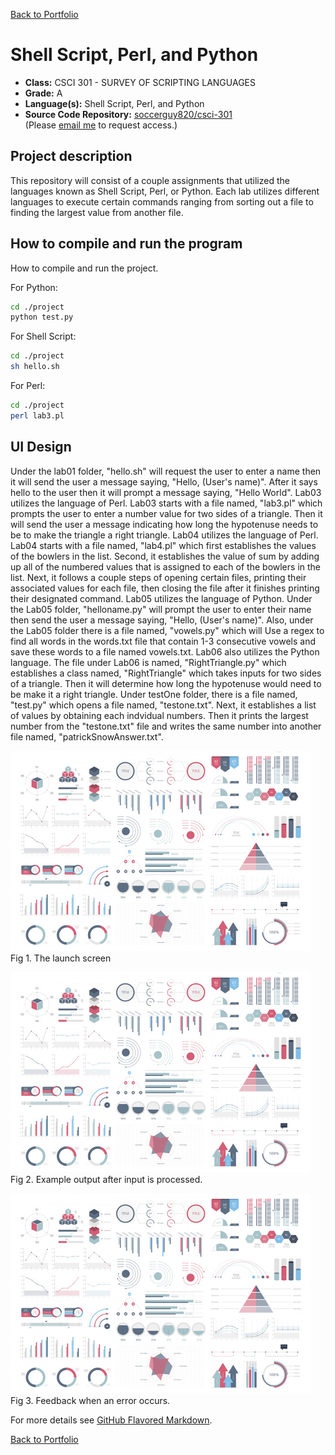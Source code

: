 [Back to Portfolio](./)

Shell Script, Perl, and Python
===============

-   **Class:** CSCI 301 - SURVEY OF SCRIPTING LANGUAGES
-   **Grade:** A
-   **Language(s):** Shell Script, Perl, and Python
-   **Source Code Repository:** [soccerguy820/csci-301](https://github.com/soccerguy820/csci-301)  
    (Please [email me](mailto:pesnow@csustudent.net?subject=GitHub%20Access) to request access.)

## Project description

This repository will consist of a couple assignments that utilized the languages known as Shell Script, Perl, or Python. Each lab utilizes different languages to execute certain commands ranging from sorting out a file to finding the largest value from another file.

## How to compile and run the program

How to compile and run the project.

For Python:
```bash
cd ./project
python test.py
```

For Shell Script:
```bash
cd ./project
sh hello.sh
```

For Perl:
```bash
cd ./project
perl lab3.pl
```

## UI Design

Under the lab01 folder, "hello.sh" will request the user to enter a name then it will send the user a message saying, "Hello, (User's name)". After it says hello to the user then it will prompt a message saying, "Hello World". Lab03 utilizes the language of Perl. Lab03 starts with a file named, "lab3.pl" which prompts the user to enter a number value for two sides of a triangle. Then it will send the user a message indicating how long the hypotenuse needs to be to make the triangle a right triangle. Lab04 utilizes the language of Perl. Lab04 starts with a file named, "lab4.pl" which first establishes the values of the bowlers in the list. Second, it establishes the value of sum by adding up all of the numbered values that is assigned to each of the bowlers in the list. Next, it follows a couple steps of opening certain files, printing their associated values for each file, then closing the file after it finishes printing their designated command. Lab05 utilizes the language of Python. Under the Lab05 folder, "helloname.py" will prompt the user to enter their name then send the user a message saying, "Hello, (User's name)". Also, under the Lab05 folder there is a file named, "vowels.py" which will Use a regex to find all words in the words.txt file that contain 1-3 consecutive vowels and save these words to a file named vowels.txt. Lab06 also utilizes the Python language. The file under Lab06 is named, "RightTriangle.py" which establishes a class named, "RightTriangle" which takes inputs for two sides of a triangle. Then it will determine how long the hypotenuse would need to be make it a right triangle. Under testOne folder, there is a file named, "test.py" which opens a file named, "testone.txt". Next, it establishes a list of values by obtaining each indvidual numbers. Then it prints the largest number from the "testone.txt" file and writes the same number into another file named, "patrickSnowAnswer.txt".

![screenshot](images/dummy_thumbnail.jpg)  
Fig 1. The launch screen

![screenshot](images/dummy_thumbnail.jpg)  
Fig 2. Example output after input is processed.

![screenshot](images/dummy_thumbnail.jpg)  
Fig 3. Feedback when an error occurs.


For more details see [GitHub Flavored Markdown](https://guides.github.com/features/mastering-markdown/).

[Back to Portfolio](./)

